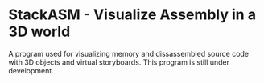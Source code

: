 # StackASM - Visualize Assembly in a 3D world

A program used for visualizing memory and dissassembled source code with 3D objects and virtual storyboards. This program is still under development.